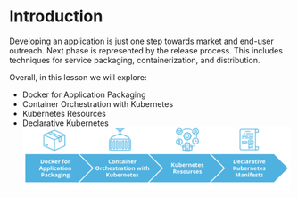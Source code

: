 # Introduction

Developing an application is just one step towards market and end-user outreach.
Next phase is represented by the release process. This includes techniques for service packaging, containerization, and distribution.

Overall, in this lesson we will explore:

* Docker for Application Packaging
* Container Orchestration with Kubernetes
* Kubernetes Resources
* Declarative Kubernetes
![Lesson OutlineManifests](1.LessonOutline.png)

